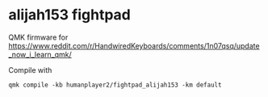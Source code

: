 # alijah153 fightpad

QMK firmware for
https://www.reddit.com/r/HandwiredKeyboards/comments/1n07qsq/update_now_i_learn_qmk/

Compile with
```
qmk compile -kb humanplayer2/fightpad_alijah153 -km default
```